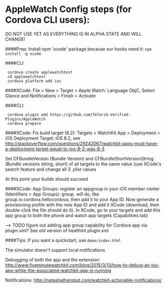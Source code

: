 AppleWatch Config steps (for Cordova CLI users):
================================================

DO NOT USE YET AS EVERYTHING IS IN ALPHA STATE AND WILL CHANGE!


####Prep:
  Install npm 'xcode' package because our hooks need it: `npm install -g xcode`

####CLI:
```
 cordova create applewatchtest
 cd applewatchtest
 cordova platform add ios
```

####XCode:
 File > New > Target > Apple Watch: Language ObjC, Select Glance and Notifications > Finish > Activate

####CLI:
```
 cordova plugin add https://github.com/Telerik-Verified-Plugins/AppleWatch
 cordova prepare
```

####XCode:
 Fix build target (8.2): Targets > WatchKit App > Deployment > iOS Deployment Target: iOS 8.2, see http://stackoverflow.com/questions/29242067/watchkit-apps-must-have-a-deployment-target-equal-to-ios-8-2-was-8-3

 Set CFBundleVersion (Bundle Version) and CFBundleShortVersionString (Bundle versions string, short) of all targets to the same value (use XCode's search feature and change all 3 .plist values


At this point your builds should succeed



####XCode:
 App Groups: register an appgroup in your iOS member center (Identifiers > App Groups): group.<packagename> will do, like group.io.cordova.hellocordova, then add it to your App ID. Now generate a provisioning profile with the new App ID and add it XCode (download, then double-click the file should do it). In XCode, go to your targets and add this app group to both the phone and watch app targets (Capabilities tab)

  --> TODO figure out adding app group capability for Cordova app via plugin.xml? See old version of healthkit plugin.xml



####Tips:
 If you want a quickstart, use `demo/index.html`

 The simulator doesn't support local notifications

 Debugging of both the app and the extension: http://www.fiveminutewatchkit.com/blog/2015/3/13/how-to-debug-an-ios-app-while-the-associated-watchkit-app-is-running

 Notifications: http://natashatherobot.com/watchkit-actionable-notifications/